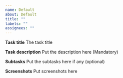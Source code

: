 ```yaml
---
name: Default
about: Default
title: ""
labels: ""
assignees: ""
---
```


**Task title**
The task title

**Task description**
Put the description here (Mandatory)

**Subtasks**
Put the subtasks here if any (optional)

**Screenshots**
Put screenshots here
